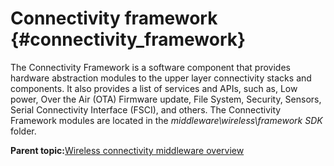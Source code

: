 # Connectivity framework {#connectivity_framework}

The Connectivity Framework is a software component that provides hardware abstraction modules to the upper layer connectivity stacks and components. It also provides a list of services and APIs, such as, Low power, Over the Air \(OTA\) Firmware update, File System, Security, Sensors, Serial Connectivity Interface \(FSCI\), and others. The Connectivity Framework modules are located in the *middleware\\wireless\\framework SDK* folder.

**Parent topic:**[Wireless connectivity middleware overview](../topics/wireless_connectivity_middleware_overview.md)

